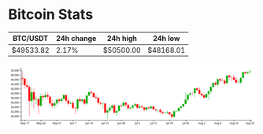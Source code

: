 # Bitcoin Stats

BTC/USDT|24h change|24h high|24h low|
|---|---|---|---|
|$49533.82|2.17%|$50500.00|$48168.01|

<img src="./chart.svg">
